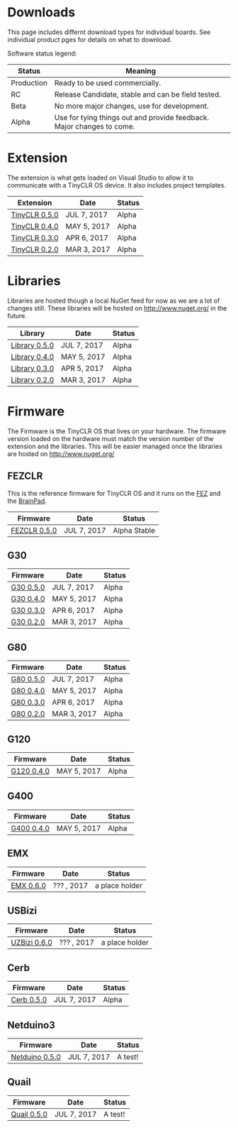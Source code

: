 # Downloads
This page includes differnt download types for individual boards. See individual product pges for details on what to download.

Software status legend:

Status | Meaning
--- | ---
Production | Ready to be used commercially.
RC | Release Candidate, stable and can be field tested.
Beta | No more major changes, use for development.
Alpha | Use for tying things out and provide feedback. Major changes to come.

# Extension
The extension is what gets loaded on Visual Studio to allow it to communicate with a TinyCLR OS device. It also includes project templates.

Extension | Date | Status
--- | --- | ---
[TinyCLR 0.5.0](http://files.ghielectronics.com/downloads/TinyCLR/Extension/GHIElectronics.TinyCLR.VisualStudio.0.5.0.vsix) | JUL 7, 2017 | Alpha
[TinyCLR 0.4.0](http://files.ghielectronics.com/downloads/TinyCLR/Extension/GHIElectronics.TinyCLR.VisualStudio.0.4.0.vsix) | MAY 5, 2017 | Alpha
[TinyCLR 0.3.0](http://files.ghielectronics.com/downloads/TinyCLR/Extension/GHIElectronics.TinyCLR.VisualStudio.0.4.0.vsix) | APR 6, 2017 | Alpha
[TinyCLR 0.2.0](http://files.ghielectronics.com/downloads/TinyCLR/Extension/GHIElectronics.TinyCLR.VisualStudio.0.4.0.vsix) | MAR 3, 2017 | Alpha

# Libraries
Libraries are hosted though a local NuGet feed for now as we are a lot of changes still. These libraries will be hosted on http://www.nuget.org/ in the future.

Library | Date | Status
--- | --- | ---
[Library 0.5.0](http://files.ghielectronics.com/downloads/TinyCLR/Libraries/GHIElectronics.TinyCLR.Libraries.0.5.0.zip) | JUL 7, 2017 | Alpha
[Library 0.4.0](http://files.ghielectronics.com/downloads/TinyCLR/Libraries/GHIElectronics.TinyCLR.Libraries.0.4.0.zip) | MAY 5, 2017 | Alpha
[Library 0.3.0](http://files.ghielectronics.com/downloads/TinyCLR/Libraries/GHIElectronics.TinyCLR.Libraries.0.3.0.zip) | APR 5, 2017 | Alpha
[Library 0.2.0](http://files.ghielectronics.com/downloads/TinyCLR/Libraries/GHIElectronics.TinyCLR.Libraries.0.2.0.zip) | MAR 3, 2017 | Alpha

# Firmware
The Firmware is the TinyCLR OS that lives on your hardware. The firmware version loaded on the hardware must match the version number of the extension and the libraries. This will be easier managed once the libraries are hosted on http://www.nuget.org/

## FEZCLR
This is the reference firmware for TinyCLR OS and it runs on the [FEZ](../hardware/products/fez.md) and the [BrainPad](../brainpad/intro.md).

Firmware | Date | Status
--- | --- | ---
[FEZCLR 0.5.0](http://files.ghielectronics.com/downloads/TinyCLR/Firmware/FEZCLR/FEZCLR%20Firmware.0.5.0.glb) | JUL 7, 2017 | Alpha Stable

## G30
Firmware | Date | Status
--- | --- | ---
[G30 0.5.0](http://files.ghielectronics.com/downloads/TinyCLR/Firmware/G30/G30%20Firmware.0.5.0.ghi) | JUL 7, 2017 | Alpha 
[G30 0.4.0](http://files.ghielectronics.com/downloads/TinyCLR/Firmware/G30/G30%20Firmware.0.4.0.ghi) | MAY 5, 2017 | Alpha
[G30 0.3.0](http://files.ghielectronics.com/downloads/TinyCLR/Firmware/G30/G30%20Firmware.0.3.0.ghi) | APR 6, 2017 | Alpha
[G30 0.2.0](http://files.ghielectronics.com/downloads/TinyCLR/Firmware/G30/G30%20Firmware.0.2.0.ghi) | MAR 3, 2017 | Alpha

## G80
Firmware | Date | Status
--- | --- | ---
[G80 0.5.0](http://files.ghielectronics.com/downloads/TinyCLR/Firmware/G80/G80%20Firmware.0.5.0.ghi) | JUL 7, 2017 | Alpha 
[G80 0.4.0](http://files.ghielectronics.com/downloads/TinyCLR/Firmware/G80/G80%20Firmware.0.4.0.ghi) | MAY 5, 2017 | Alpha
[G80 0.3.0](http://files.ghielectronics.com/downloads/TinyCLR/Firmware/G80/G80%20Firmware.0.3.0.ghi) | APR 6, 2017 | Alpha
[G80 0.2.0](http://files.ghielectronics.com/downloads/TinyCLR/Firmware/G80/G80%20Firmware.0.2.0.ghi) | MAR 3, 2017 | Alpha

## G120
Firmware | Date | Status
--- | --- | ---
[G120 0.4.0](http://files.ghielectronics.com/downloads/TinyCLR/Firmware/G120/G120%20Firmware.0.4.0.ghi) | MAY 5, 2017 | Alpha

## G400
Firmware | Date | Status
--- | --- | ---
[G400 0.4.0](http://files.ghielectronics.com/downloads/TinyCLR/Firmware/G400/G400%20Firmware.0.4.0.ghi) | MAY 5, 2017 | Alpha

## EMX
Firmware | Date | Status
--- | --- | ---
[EMX 0.6.0](http://files.ghielectronics.com/downloads/TinyCLR/Firmware/EMX/EMX%20Firmware.0.5.0.glb) | ??? , 2017 | a place holder

## USBizi
Firmware | Date | Status
--- | --- | ---
[UZBizi 0.6.0](http://files.ghielectronics.com/downloads/TinyCLR/Firmware/USBizi/UZBizi%20Firmware.0.6.0.glb) | ??? , 2017 | a place holder

## Cerb
Firmware | Date | Status
--- | --- | ---
[Cerb 0.5.0](http://files.ghielectronics.com/downloads/TinyCLR/Firmware/Cerb/Cerb%20Firmware.0.5.0.glb) | JUL 7, 2017 | Alpha 

## Netduino3
Firmware | Date | Status
--- | --- | ---
[Netduino 0.5.0](http://files.ghielectronics.com/downloads/TinyCLR/Firmware/Netduino/Netduino3%20Firmware.0.5.0.hex) | JUL 7, 2017 | A test!

## Quail
Firmware | Date | Status
--- | --- | ---
[Quail 0.5.0](http://files.ghielectronics.com/downloads/TinyCLR/Firmware/Quail/Quail%20Firmware.0.5.0.hex) | JUL 7, 2017 | A test!

